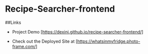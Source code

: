 # Recipe-Searcher-frontend

##Links

- Project Demo [https://dexinj.github.io/recipe-searcher-frontend/]

- Check out the Deployed Site at [https://whatsinmyfridge.photo-frame.com/]
